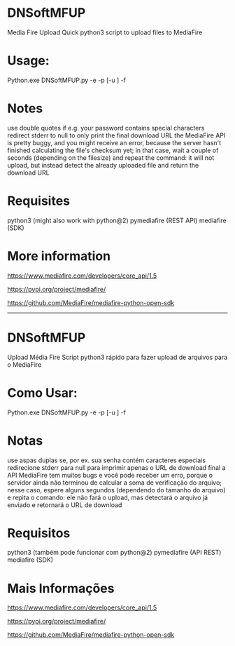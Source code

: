 # DNSoftMFUP
Media Fire Upload
Quick python3 script to upload files to MediaFire

# Usage:
Python.exe DNSoftMFUP.py -e <MediaFireEMail> -p <MediaFirePassword> [-u <RemoteUploadFolder>] -f <Filepath>

# Notes
use double quotes if e.g. your password contains special characters
redirect stderr to null to only print the final download URL
the MediaFire API is pretty buggy, and you might receive an error, because the server hasn't finished calculating the file's checksum yet; in that case, wait a couple of seconds (depending on the filesize) and repeat the command: it will not upload, but instead detect the already uploaded file and return the download URL

# Requisites
python3 (might also work with python@2)
pymediafire (REST API)
mediafire (SDK)

# More information
https://www.mediafire.com/developers/core_api/1.5

https://pypi.org/project/mediafire/

https://github.com/MediaFire/mediafire-python-open-sdk


---------------------------------------------------------------------------------------------------------------------

# DNSoftMFUP
Upload Média Fire
Script python3 rápido para fazer upload de arquivos para o MediaFire

# Como Usar:
Python.exe DNSoftMFUP.py -e <E-Mailmediafire> -p <Senhamediafire> [-u <Nomepastauploadmediafire>] -f <Caminhodoarquivonopcparaupload>

# Notas
use aspas duplas se, por ex. sua senha contém caracteres especiais
redirecione stderr para null para imprimir apenas o URL de download final
a API MediaFire tem muitos bugs e você pode receber um erro, porque o servidor ainda não terminou de calcular a soma de verificação do arquivo; nesse caso, espere alguns segundos (dependendo do tamanho do arquivo) e repita o comando: ele não fará o upload, mas detectará o arquivo já enviado e retornará o URL de download

# Requisitos
python3 (também pode funcionar com python@2)
pymediafire (API REST)
mediafire (SDK)

# Mais Informações
https://www.mediafire.com/developers/core_api/1.5

https://pypi.org/project/mediafire/

https://github.com/MediaFire/mediafire-python-open-sdk
